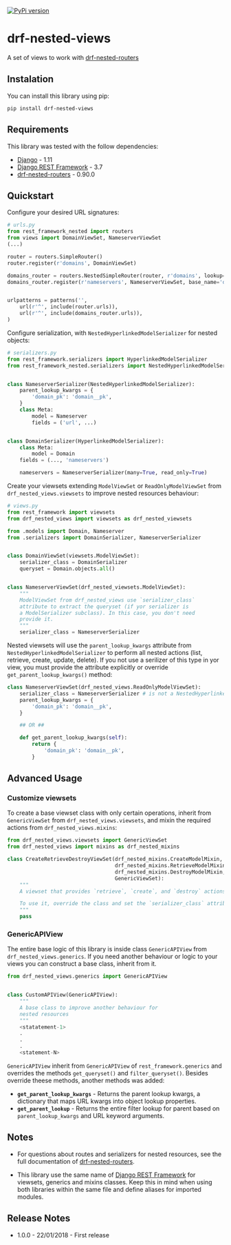 [![PyPi version](https://img.shields.io/pypi/v/drf-nested-views.svg)](https://pypi.python.org/pypi/drf-nested-views)

# drf-nested-views
A set of views to work with [drf-nested-routers](https://github.com/alanjds/drf-nested-routers)


## Instalation
You can install this library using pip:

```
pip install drf-nested-views
```

## Requirements
This library was tested with the follow dependencies:

* [Django](https://www.djangoproject.com/) - 1.11
* [Django REST Framework](http://www.django-rest-framework.org/) - 3.7
* [drf-nested-routers](https://github.com/alanjds/drf-nested-routers) - 0.90.0


## Quickstart
Configure your desired URL signatures:

```python
# urls.py
from rest_framework_nested import routers
from views import DomainViewSet, NameserverViewSet
(...)

router = routers.SimpleRouter()
router.register(r'domains', DomainViewSet)

domains_router = routers.NestedSimpleRouter(router, r'domains', lookup='domain')
domains_router.register(r'nameservers', NameserverViewSet, base_name='domain-nameservers')


urlpatterns = patterns('',
    url(r'^', include(router.urls)),
    url(r'^', include(domains_router.urls)),
)
```

Configure serialization, with `NestedHyperlinkedModelSerializer` for nested objects:

```python
# serializers.py
from rest_framework.serializers import HyperlinkedModelSerializer
from rest_framework_nested.serializers import NestedHyperlinkedModelSerializer


class NameserverSerializer(NestedHyperlinkedModelSerializer):
    parent_lookup_kwargs = {
        'domain_pk': 'domain__pk',
    }
    class Meta:
        model = Nameserver
        fields = ('url', ...)


class DomainSerializer(HyperlinkedModelSerializer):
    class Meta:
        model = Domain
	fields = (..., 'nameservers')

    nameservers = NameserverSerializer(many=True, read_only=True)
```

Create your viewsets extending `ModelViewSet` or `ReadOnlyModelViewSet` from `drf_nested_views.viewsets` to improve nested resources behaviour:

```python
# views.py
from rest_framework import viewsets
from drf_nested_views import viewsets as drf_nested_viewsets

from .models import Domain, Nameserver
from .serializers import DomainSerializer, NameserverSerializer


class DomainViewSet(viewsets.ModelViewSet):
    serializer_class = DomainSerializer
    queryset = Domain.objects.all()


class NameserverViewSet(drf_nested_viewsets.ModelViewSet):
    """
    ModelViewSet from drf_nested_views use `serializer_class`
    attribute to extract the queryset (if yor serializer is 
    a ModelSerializer subclass). In this case, you don't need 
    provide it.
    """
    serializer_class = NameserverSerializer
```

Nested viewsets will use the `parent_lookup_kwargs` attribute from `NestedHyperlinkedModelSerializer` to perform all nested actions (list, retrieve, create, update, delete). If you not use a serilizer of this type in yor view, you must provide the attribute explicitly or override `get_parent_lookup_kwargs()` method:

```python
class NameserverViewSet(drf_nested_views.ReadOnlyModelViewSet):
    serializer_class = NameserverSerializer # is not a NestedHyperlinkedModelSerializer subclass
    parent_lookup_kwargs = {
        'domain_pk': 'domain__pk',
    }

    ## OR ##

    def get_parent_lookup_kwargs(self):
        return {
            'domain_pk': 'domain__pk',
        }
```

## Advanced Usage
### Customize viewsets
To create a base viewset class with only certain operations, inherit from `GenericViewSet` from `drf_nested_views.viewsets`, and mixin the required actions from `drf_nested_views.mixins`:

```python
from drf_nested_views.viewsets import GenericViewSet
from drf_nested_views import mixins as drf_nested_mixins

class CreateRetrieveDestroyViewSet(drf_nested_mixins.CreateModelMixin,
                                   drf_nested_mixins.RetrieveModelMixin,
                                   drf_nested_mixins.DestroyModelMixin,
                                   GenericViewSet):
    """
    A viewset that provides `retrieve`, `create`, and `destroy` actions.

    To use it, override the class and set the `serializer_class` attribute.
    """
    pass
```

### GenericAPIView
The entire base logic of this library is inside class `GenericAPIView` from `drf_nested_views.generics`. If you need another behaviour or logic to your views you can construct a base class, inherit from it.

```python
from drf_nested_views.generics import GenericAPIView


class CustomAPIView(GenericAPIView):
    """
    A base class to improve another behaviour for
    nested resources
    """
    <statatement-1>
    .
    .
    .
    <statement-N>
```

`GenericAPIView` inherit from `GenericAPIView` of `rest_framework.generics` and overrides the methods `get_queryset()` and `filter_queryset()`. Besides override theese methods, another methods was added:

* **`get_parent_lookup_kwargs`** - Returns the parent lookup kwargs, a dictionary that maps URL kwargs into object lookup properties.
* **`get_parent_lookup`** - Returns the entire filter lookup for parent based on `parent_lookup_kwargs` and URL keyword arguments.


## Notes
* For questions about routes and serializers for nested resources, see the full documentation of [drf-nested-routers](https://github.com/alanjds/drf-nested-routers).

* This library use the same name of [Django REST Framework](http://www.django-rest-framework.org/) for viewsets, generics and mixins classes. Keep this in mind when using both libraries within the same file and define aliases for imported modules.

## Release Notes
* 1.0.0 - 22/01/2018 - First release
